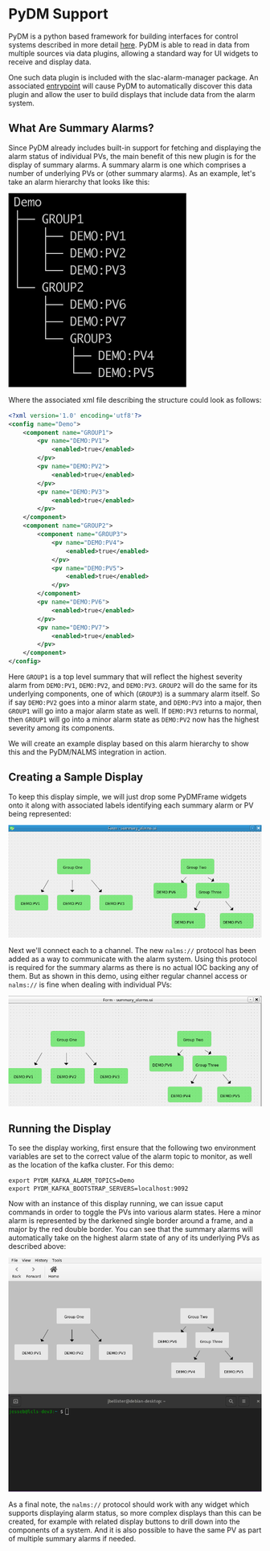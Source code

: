 # PyDM Support

PyDM is a python based framework for building interfaces for control systems described in more detail [here](https://slaclab.github.io/pydm/).
PyDM is able to read in data from multiple sources via data plugins, allowing a standard way for UI widgets
to receive and display data.

One such data plugin is included with the slac-alarm-manager package. An associated [entrypoint](https://pypi.org/project/entrypoints/)
will cause PyDM to automatically discover this data plugin and allow the user to build displays that include
data from the alarm system.

## What Are Summary Alarms?

Since PyDM already includes built-in support for fetching and displaying the alarm status of individual PVs, the 
main benefit of this new plugin is for the display of summary alarms. A summary alarm is one which comprises a
number of underlying PVs or (other summary alarms). As an example, let's take an alarm hierarchy that looks like this:

![Alarm Hierarchy](img/demo-structure.png)

Where the associated xml file describing the structure could look as follows:

```xml
<?xml version='1.0' encoding='utf8'?>
<config name="Demo">
    <component name="GROUP1">
        <pv name="DEMO:PV1">
            <enabled>true</enabled>
        </pv>
        <pv name="DEMO:PV2">
            <enabled>true</enabled>
        </pv>
        <pv name="DEMO:PV3">
            <enabled>true</enabled>
        </pv>
    </component>
    <component name="GROUP2">
        <component name="GROUP3">
            <pv name="DEMO:PV4">
                <enabled>true</enabled>
            </pv>
            <pv name="DEMO:PV5">
                <enabled>true</enabled>
            </pv>
        </component>
        <pv name="DEMO:PV6">
            <enabled>true</enabled>
        </pv>
        <pv name="DEMO:PV7">
            <enabled>true</enabled>
        </pv>
    </component>
</config>
```

Here `GROUP1` is a top level summary that will reflect the highest severity alarm from `DEMO:PV1`, `DEMO:PV2`, and `DEMO:PV3`.
`GROUP2` will do the same for its underlying components, one of which (`GROUP3`) is a summary alarm itself.
So if say `DEMO:PV2` goes into a minor alarm state, and `DEMO:PV3` into a major, then `GROUP1` will go into a major alarm
state as well. If `DEMO:PV3` returns to normal, then `GROUP1` will go into a minor alarm state as `DEMO:PV2` now has the
highest severity among its components.

We will create an example display based on this alarm hierarchy to show this and the PyDM/NALMS integration in action.

## Creating a Sample Display

To keep this display simple, we will just drop some PyDMFrame widgets onto it along with associated labels
identifying each summary alarm or PV being represented:

![Basic Display](img/demo-display.png)

Next we'll connect each to a channel. The new `nalms://` protocol has been added as a way to communicate with the alarm
system. Using this protocol is required for the summary alarms as there is no actual IOC backing any of them. But as 
shown in this demo, using either regular channel access or `nalms://` is fine when dealing with individual PVs:

![nalms protocol](img/nalms-protocol.gif)


## Running the Display

To see the display working, first ensure that the following two environment variables are set to the correct value of the
alarm topic to monitor, as well as the location of the kafka cluster. For this demo:

```
export PYDM_KAFKA_ALARM_TOPICS=Demo
export PYDM_KAFKA_BOOTSTRAP_SERVERS=localhost:9092
```

Now with an instance of this display running, we can issue caput commands in order to toggle the PVs into various alarm
states. Here a minor alarm is represented by the darkened single border around a frame, and a major by the red double
border. You can see that the summary alarms will automatically take on the highest alarm state of any of its underlying
PVs as described above:

![PYDM Demo](img/pydm-demo.gif)

As a final note, the `nalms://` protocol should work with any widget which supports displaying alarm status, so more
complex displays than this can be created, for example with related display buttons to drill down into the components
of a system. And it is also possible to have the same PV as part of multiple summary alarms if needed.
